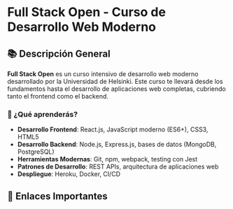 # Full Stack Open - Curso de Desarrollo Web Moderno

## 📚 Descripción General

**Full Stack Open** es un curso intensivo de desarrollo web moderno desarrollado por la Universidad de Helsinki. Este curso te llevará desde los fundamentos hasta el desarrollo de aplicaciones web completas, cubriendo tanto el frontend como el backend.

### 🎯 ¿Qué aprenderás?

- **Desarrollo Frontend**: React.js, JavaScript moderno (ES6+), CSS3, HTML5
- **Desarrollo Backend**: Node.js, Express.js, bases de datos (MongoDB, PostgreSQL)
- **Herramientas Modernas**: Git, npm, webpack, testing con Jest
- **Patrones de Desarrollo**: REST APIs, arquitectura de aplicaciones web
- **Despliegue**: Heroku, Docker, CI/CD

## 🔗 Enlaces Importantes
